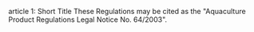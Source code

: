 article 1: Short Title
These Regulations may be cited as the &quot;Aquaculture Product Regulations Legal Notice No. 64&#x2F;2003&quot;.
<ul>
</ul>